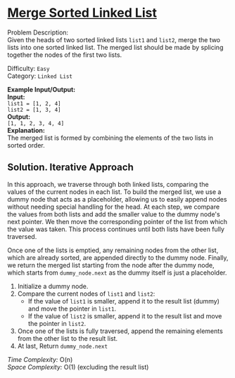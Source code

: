 # [Merge Sorted Linked List](https://leetcode.com/problems/merge-two-sorted-lists/description/)

Problem Description:  
Given the heads of two sorted linked lists `list1` and `list2`, merge the two lists into one sorted linked list. The merged list should be made by splicing together the nodes of the first two lists.

Difficulty: `Easy`  
Category: `Linked List`

**Example Input/Output:**  
**Input:**  
`list1 = [1, 2, 4]`  
`list2 = [1, 3, 4]`  
**Output:**  
`[1, 1, 2, 3, 4, 4]`  
**Explanation:**  
The merged list is formed by combining the elements of the two lists in sorted order.

## Solution. Iterative Approach

In this approach, we traverse through both linked lists, comparing the values of the current nodes in each list. To build the merged list, we use a dummy node that acts as a placeholder, allowing us to easily append nodes without needing special handling for the head. At each step, we compare the values from both lists and add the smaller value to the dummy node's next pointer. We then move the corresponding pointer of the list from which the value was taken. This process continues until both lists have been fully traversed.

Once one of the lists is emptied, any remaining nodes from the other list, which are already sorted, are appended directly to the dummy node. Finally, we return the merged list starting from the node after the dummy node, which starts from `dummy_node.next` as the dummy itself is just a placeholder.


1. Initialize a dummy node.
2. Compare the current nodes of `list1` and `list2`:
   - If the value of `list1` is smaller, append it to the result list (dummy) and move the pointer in `list1`.
   - If the value of `list2` is smaller, append it to the result list and move the pointer in `list2`.
3. Once one of the lists is fully traversed, append the remaining elements from the other list to the result list.
4. At last, Return `dummy_node.next`

*Time Complexity:* O(n)  
*Space Complexity:* O(1) (excluding the result list)

